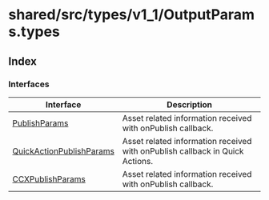 # shared/src/types/v1\_1/OutputParams.types

## Index

### Interfaces

| Interface | Description |
| ------ | ------ |
| [PublishParams](interfaces/publish-params/index.md) | Asset related information received with onPublish callback. |
| [QuickActionPublishParams](interfaces/quick-action-publish-params/index.md) | Asset related information received with onPublish callback in Quick Actions. |
| [CCXPublishParams](interfaces/CCXpublish-params.md) | Asset related information received with onPublish callback. |

